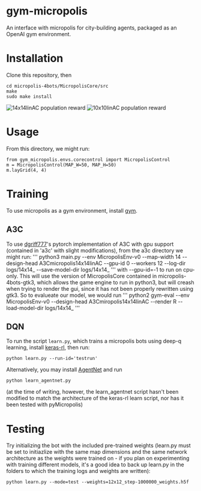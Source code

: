 # gym-micropolis
An interface with micropolis for city-building agents, packaged as an OpenAI gym environment.

# Installation

Clone this repository, then 
```
cd micropolis-4bots/MicropolisCore/src
make
sudo make install
```
![14x14linAC population reward](https://github.com/smearle/gym-micropolis/blob/master/a3c/demo/14x14linAC.gif) ![10x10linAC population reward](https://github.com/smearle/gym-micropolis/blob/master/a3c/demo/10x10linAC.gif)

# Usage

From this directory, we might run:
```
from gym_micropolis.envs.corecontrol import MicropolisControl
m = MicropolisControl(MAP_W=50, MAP_H=50)
m.layGrid(4, 4)
```
# Training

To use micropolis as a gym environment, install [gym](https://github.com/openai/gym).

## A3C

To use [dgriff777](https://github.com/dgriff777/rl_a3c_pytorch)'s pytorch implementation of A3C with gpu support (contained in 'a3c' with slight modifications), from the a3c directory we might run:
'''
python3 main.py --env MicropolisEnv-v0 --map-width 14 --design-head A3Cmicropolis14x14linAC --gpu-id 0 --workers 12 --log-dir logs/14x14_ --save-model-dir logs/14x14_
'''
with --gpu-id=-1 to run on cpu-only. This will use the version of MicropolisCore contained in micropolis-4bots-gtk3, which allows the game engine to run in python3, but will creash when trying to render the gui, since it has not been properly rewritten using gtk3. So to evalueate our model, we would run
'''
python2 gym-eval --env MicropolisEnv-v0 --design-head A3Cmiropolis14x14linAC --render R --load-model-dir logs/14x14_
'''
## DQN

To run the script `learn.py`, which trains a micropolis bots using deep-q learning, install [keras-rl](https://github.com/keras-rl/keras-rl), then run:
```
python learn.py --run-id='testrun'
```
Alternatively, you may install [AgentNet](https://github.com/yandexdataschool/AgentNet) and run
```
python learn_agentnet.py
```
(at the time of writing, however, the learn_agentnet script hasn't been modified to match the architecture of the keras-rl learn script, nor has it been tested with pyMicropolis)

# Testing

Try initializing the bot with the included pre-trained weights (learn.py must be set to initiazlize with the same map dimensions and the same network architecture as the weights were trained on - if you plan on experimenting with training different models, it's a good idea to back up learn.py in the folders to which the training logs and weights are written):
```
python learn.py --mode=test --weights=12x12_step-1000000_weights.h5f
```

